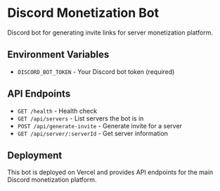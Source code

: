 # Discord Monetization Bot

Discord bot for generating invite links for server monetization platform.

## Environment Variables

- `DISCORD_BOT_TOKEN` - Your Discord bot token (required)

## API Endpoints

- `GET /health` - Health check
- `GET /api/servers` - List servers the bot is in
- `POST /api/generate-invite` - Generate invite for a server
- `GET /api/server/:serverId` - Get server information

## Deployment

This bot is deployed on Vercel and provides API endpoints for the main Discord monetization platform.
